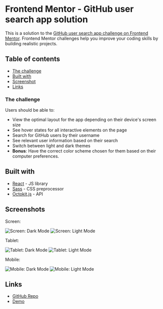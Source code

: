 # Frontend Mentor - GitHub user search app solution

This is a solution to the [GitHub user search app challenge on Frontend Mentor](https://www.frontendmentor.io/challenges/github-user-search-app-Q09YOgaH6). Frontend Mentor challenges help you improve your coding skills by building realistic projects.

## Table of contents

- [The challenge](#the-challenge)
- [Built with](#built-with)
- [Screenshot](#screenshot)
- [Links](#links)

### The challenge

Users should be able to:

- View the optimal layout for the app depending on their device's screen size
- See hover states for all interactive elements on the page
- Search for GitHub users by their username
- See relevant user information based on their search
- Switch between light and dark themes
- **Bonus**: Have the correct color scheme chosen for them based on their computer preferences.

## Built with

- [React](https://reactjs.org/) - JS library
- [Sass](https://sass-lang.com/) - CSS preprocessor
- [Octokit.js](https://github.com/octokit/octokit.js/) - API

## Screenshots

Screen:

![Screen: Dark Mode](./src/assets/screenshots/desktop-dark.png)
![Screen: Light Mode](./src/assets/screenshots/desktop-light.png)

Tablet:

![Tablet: Dark Mode](./src/assets/screenshots/tablet-dark.png)
![Tablet: Light Mode](./src/assets/screenshots/tablet-light.png)

Mobile:

![Mobile: Dark Mode](./src/assets/screenshots/mobile-dark.png)
![Mobile: Light Mode](./src/assets/screenshots/mobile-light.png)

## Links

- [GitHub Repo](https://github.com/ursasimenc/React-Devfinder)
- [Demo](https://devfinder-us.netlify.app/)
